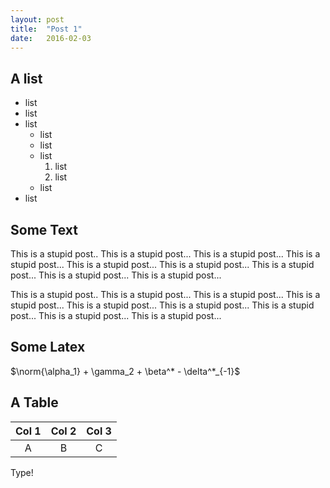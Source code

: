 ```yaml
---
layout: post
title:  "Post 1"
date:   2016-02-03
---
```


## A list 

- list
- list
- list
  - list
  - list
  - list
    1. list
    2. list
  - list
- list


## Some Text
This is a stupid post..  This is a stupid post...  This is a stupid post...
This is a stupid post...  This is a stupid post...  This is a stupid post...
This is a stupid post...  This is a stupid post...  This is a stupid post... 

This is a stupid post..  This is a stupid post...  This is a stupid post...
This is a stupid post...  This is a stupid post...  This is a stupid post...
This is a stupid post...  This is a stupid post...  This is a stupid post...

## Some Latex

$\norm{\alpha_1} + \gamma_2 + \beta^* - \delta^*_{-1}$


## A Table

| Col 1 | Col 2 | Col 3 |
|:-----:|:-----:|:-----:|
| A     |   B   | C     |

Type!

